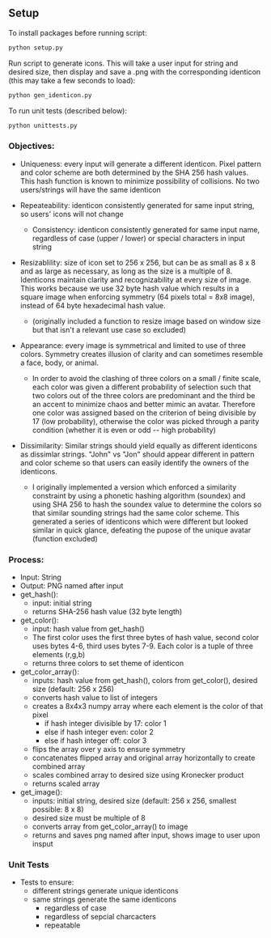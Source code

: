 
## Setup 

To install packages before running script:

``` bash 
python setup.py
```

Run script to generate icons. This will take a user input for string and desired size, then display and save a .png  with the corresponding identicon (this may take a few seconds to load):

```bash
python gen_identicon.py
```
   

To run unit tests (described below):
```bash
python unittests.py
```

### Objectives:

- Uniqueness: every input will generate a different identicon. Pixel pattern and color scheme are both determined by the SHA 256 hash values. This hash function is known to minimize possibility of collisions. No two users/strings will have the same identicon


- Repeateability: identicon consistently generated for same input string, so users' icons will not change
    - Consistency: identicon consistently generated for same input name, regardless of case (upper / lower) or special characters in input string


- Resizablility: size of icon set to 256 x 256, but can be as small as 8 x 8 and as large as necessary, as long as the size is a multiple of 8. Identicons maintain clarity and recognizability at every size of image. This works because we use 32 byte hash value which results in a square image when enforcing symmetry (64 pixels total = 8x8 image), instead of 64 byte hexadecimal hash value.
    - (originally included a function to resize image based on window size but that isn't a relevant use case so excluded)


- Appearance: every image is symmetrical and limited to use of three colors. Symmetry creates illusion of clarity and can sometimes resemble a face, body, or animal. 
    - In order to avoid the clashing of three colors on a small / finite scale, each color was given a different probability of selection such that two colors out of the three colors are predominant and the third be an accent to minimize chaos and better mimic an avatar. Therefore one color was assigned based on the criterion of being divisible by 17 (low probability), otherwise the color was picked through a parity condition (whether it is even or odd -- high probability) 


- Dissimilarity: Similar strings should yield equally as different identicons as dissimlar strings. "John" vs "Jon" should appear different in pattern and color scheme so that users can easily identify the owners of the identicons. 
    - I originally implemented a version which enforced a similarity constraint by using a phonetic hashing algorithm (soundex) and using SHA 256 to hash the soundex value to determine the colors so that similar sounding strings had the same color scheme. This generated a series of identicons which were different but looked similar in quick glance, defeating the pupose of the unique avatar (function excluded)


### Process:

- Input: String
- Output: PNG named after input
- get_hash(): 
    - input: initial string
    - returns SHA-256 hash value (32 byte length)
- get_color(): 
    - input: hash value from get_hash()
    - The first color uses the first three bytes of hash value, second color uses bytes 4-6, third uses bytes 7-9. Each color is a tuple of three elements (r,g,b)
    - returns three colors to set theme of identicon 
- get_color_array():
    - inputs: hash value from get_hash(), colors from get_color(), desired size (default: 256 x 256)
    - converts hash value to list of integers
    - creates a 8x4x3 numpy array where each element is the color of that pixel 
        - if hash integer divisible by 17: color 1
        - else if hash integer even: color 2
        - else if hash integer off: color 3
    - flips the array over y axis to ensure symmetry
    - concatenates flipped array and original array horizontally to create combined array
    - scales combined array to desired size using Kronecker product
    - returns scaled array 
- get_image():
    - inputs: initial string, desired size (default: 256 x 256, smallest possible: 8 x 8)
    - desired size must be multiple of 8
    - converts array from get_color_array() to image
    - returns and saves png named after input, shows image to user upon insput


### Unit Tests

- Tests to ensure:
    - different strings generate unique identicons
    - same strings generate the same identicons
        - regardless of case
        - regardless of sepcial charcacters
        - repeatable
